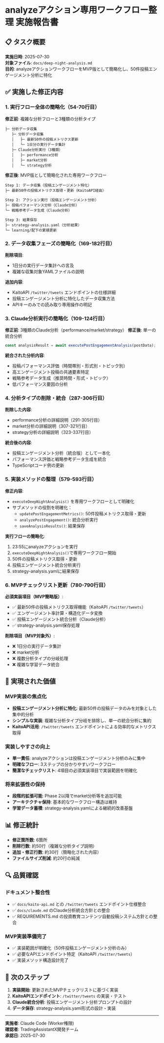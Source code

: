 # analyzeアクション専用ワークフロー整理 実施報告書

## 📋 タスク概要

**実施日時**: 2025-07-30  
**対象ファイル**: `docs/deep-night-analysis.md`  
**目的**: analyzeアクションワークフローをMVP版として簡略化し、50件投稿エンゲージメント分析に特化

## ✅ 実施した修正内容

### 1. 実行フロー全体の簡略化（54-70行目）

**修正前**: 複雑な分析フローと3種類の分析タイプ
```
├─ 分析データ収集
   ├─ 分析データ収集
   │   ├─ 最新50件の投稿メトリクス更新
   │   └─ 1日分の実行データ集計
   ├─ Claude分析実行（3種類）
   │   ├─ performance分析
   │   ├─ market分析
   │   └─ strategy分析
```

**修正後**: MVP版として簡略化された専用ワークフロー
```
Step 1: データ収集（投稿エンゲージメント特化）
├─ 最新50件の投稿メトリクス取得・更新（KaitoAPI経由）

Step 2: アクション実行（投稿エンゲージメント分析）
├─ 投稿パフォーマンス分析（Claude分析）
└─ 戦略参考データ生成（Claude分析）

Step 3: 結果保存
├─ strategy-analysis.yaml（分析結果）
└─ learning/配下の累積更新
```

### 2. データ収集フェーズの簡略化（169-182行目）

**削除項目**:
- 1日分の実行データ集計への言及
- 複雑な収集対象YAMLファイルの説明

**追加内容**:
- KaitoAPI `/twitter/tweets` エンドポイントの仕様詳細
- 投稿エンゲージメント分析に特化したデータ収集方法
- APIキーのみでの読み取り専用操作の明記

### 3. Claude分析実行の簡略化（109-124行目）

**修正前**: 3種類のClaude分析（performance/market/strategy）
**修正後**: 単一の統合分析
```typescript
const analysisResult = await executePostEngagementAnalysis(postData);
```

**統合された分析内容**:
- 投稿パフォーマンス評価（時間帯別・形式別・トピック別）
- 高エンゲージメント投稿の共通要素特定
- 戦略参考データ生成（推奨時間・形式・トピック）
- 低パフォーマンス要因の分析

### 4. 分析タイプの削除・統合（287-306行目）

**削除した内容**:
- performance分析の詳細説明（291-305行目）
- market分析の詳細説明（307-321行目）
- strategy分析の詳細説明（323-337行目）

**統合後の内容**:
- 投稿エンゲージメント分析（統合版）として一本化
- パフォーマンス評価と戦略参考データ生成を統合
- TypeScriptコード例の更新

### 5. 実装メソッドの整理（579-593行目）

**修正内容**:
- `executeDeepNightAnalysis()` を専用ワークフローとして明確化
- サブメソッドの役割を明確化：
  - `updatePostEngagementMetrics()`: 50件投稿メトリクス取得・更新
  - `analyzePostEngagement()`: 統合分析実行
  - `saveAnalysisResults()`: 結果保存

**実行フローの簡略化**:
1. 23:55にanalyzeアクションを実行
2. `executeDeepNightAnalysis()`で専用ワークフロー開始
3. 50件の投稿メトリクス取得・更新
4. 投稿エンゲージメント統合分析実行
5. strategy-analysis.yamlに結果保存

### 6. MVPチェックリスト更新（780-790行目）

**必須実装項目（MVP簡略版）**:
- ✅ 最新50件の投稿メトリクス取得機能（KaitoAPI `/twitter/tweets`）
- ✅ エンゲージメント率計算・構造化データ変換
- ✅ 投稿エンゲージメント統合分析（Claude分析）
- ✅ strategy-analysis.yaml保存処理

**削除項目（MVP対象外）**:
- ❌ 1日分の実行データ集計
- ❌ market分析
- ❌ 複数分析タイプの分岐処理
- ❌ 複雑な学習データ統合

## 🎯 実現された価値

### MVP実装の焦点化
- **投稿エンゲージメント分析に特化**: 最新50件の投稿データのみを対象とした集中的分析
- **シンプルな実装**: 複雑な分析タイプ分岐を排除し、単一の統合分析に集約
- **KaitoAPI活用**: `/twitter/tweets` エンドポイントによる効率的なメトリクス取得

### 実装しやすさの向上
- **単一責任**: analyzeアクションは投稿エンゲージメント分析のみに集中
- **明確なフロー**: 3ステップの分かりやすいワークフロー
- **簡潔なチェックリスト**: 4項目の必須実装項目で実装範囲を明確化

### 将来拡張性の保持
- **段階的拡張可能**: Phase 2以降でmarket分析等を追加可能
- **アーキテクチャ保持**: 基本的なワークフロー構造は維持
- **学習データ蓄積**: strategy-analysis.yamlによる継続的改善基盤

## 📊 修正統計

- **修正箇所数**: 6箇所
- **削除行数**: 約50行（複雑な分析タイプ説明）
- **追加・修正行数**: 約30行（簡略化された内容）
- **ファイルサイズ削減**: 約20行の純減

## 🔍 品質確認

### ドキュメント整合性
- ✅ `docs/kaito-api.md` との `/twitter/tweets` エンドポイント仕様整合
- ✅ `docs/claude.md` のClaude分析統合方針との整合
- ✅ REQUIREMENTS.md の投資教育コンテンツ自動投稿システム方針との整合

### MVP実装準備完了
- ✅ 実装範囲が明確化（50件投稿エンゲージメント分析のみ）
- ✅ 必要なAPIエンドポイント特定（KaitoAPI `/twitter/tweets`）
- ✅ 実装メソッド構造設計完了

## 🚀 次のステップ

1. **実装開始**: 更新されたMVPチェックリストに基づく実装
2. **KaitoAPIエンドポイント**: `/twitter/tweets` の実装・テスト
3. **Claude統合分析**: 投稿エンゲージメント分析プロンプトの設計
4. **データ保存**: strategy-analysis.yaml形式の設計・実装

---

**実施者**: Claude Code (Worker権限)  
**確認者**: TradingAssistantX開発チーム  
**承認日**: 2025-07-30
